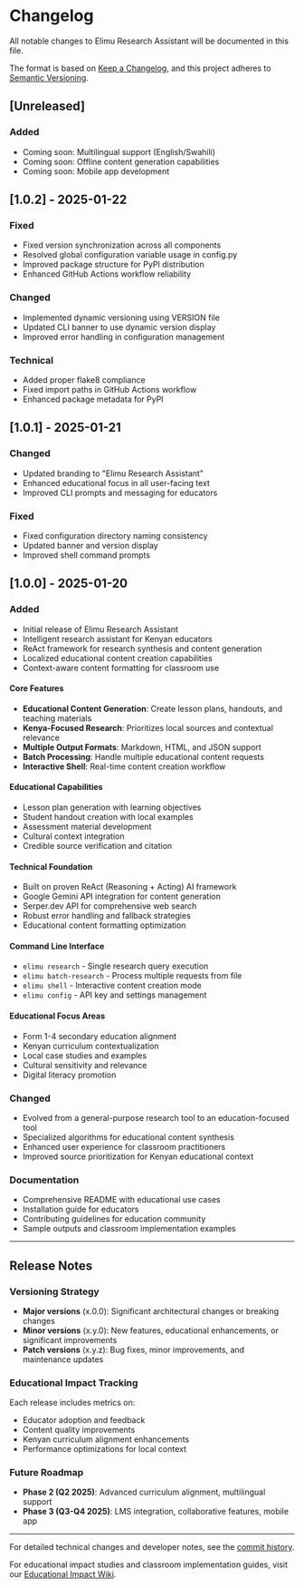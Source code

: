 # Changelog

All notable changes to Elimu Research Assistant will be documented in this file.

The format is based on [Keep a Changelog](https://keepachangelog.com/en/1.0.0/),
and this project adheres to [Semantic Versioning](https://semver.org/spec/v2.0.0.html).

## [Unreleased]

### Added
- Coming soon: Multilingual support (English/Swahili)
- Coming soon: Offline content generation capabilities
- Coming soon: Mobile app development

## [1.0.2] - 2025-01-22

### Fixed
- Fixed version synchronization across all components
- Resolved global configuration variable usage in config.py
- Improved package structure for PyPI distribution
- Enhanced GitHub Actions workflow reliability

### Changed
- Implemented dynamic versioning using VERSION file
- Updated CLI banner to use dynamic version display
- Improved error handling in configuration management

### Technical
- Added proper flake8 compliance
- Fixed import paths in GitHub Actions workflow
- Enhanced package metadata for PyPI

## [1.0.1] - 2025-01-21

### Changed
- Updated branding to "Elimu Research Assistant"
- Enhanced educational focus in all user-facing text
- Improved CLI prompts and messaging for educators

### Fixed
- Fixed configuration directory naming consistency
- Updated banner and version display
- Improved shell command prompts

## [1.0.0] - 2025-01-20

### Added
- Initial release of Elimu Research Assistant
- Intelligent research assistant for Kenyan educators
- ReAct framework for research synthesis and content generation
- Localized educational content creation capabilities
- Context-aware content formatting for classroom use

#### Core Features
- **Educational Content Generation**: Create lesson plans, handouts, and teaching materials
- **Kenya-Focused Research**: Prioritizes local sources and contextual relevance
- **Multiple Output Formats**: Markdown, HTML, and JSON support
- **Batch Processing**: Handle multiple educational content requests
- **Interactive Shell**: Real-time content creation workflow

#### Educational Capabilities
- Lesson plan generation with learning objectives
- Student handout creation with local examples
- Assessment material development
- Cultural context integration
- Credible source verification and citation

#### Technical Foundation
- Built on proven ReAct (Reasoning + Acting) AI framework
- Google Gemini API integration for content generation
- Serper.dev API for comprehensive web search
- Robust error handling and fallback strategies
- Educational content formatting optimization

#### Command Line Interface
- `elimu research` - Single research query execution
- `elimu batch-research` - Process multiple requests from file
- `elimu shell` - Interactive content creation mode
- `elimu config` - API key and settings management

#### Educational Focus Areas
- Form 1-4 secondary education alignment
- Kenyan curriculum contextualization
- Local case studies and examples
- Cultural sensitivity and relevance
- Digital literacy promotion

### Changed
- Evolved from a general-purpose research tool to an education-focused tool
- Specialized algorithms for educational content synthesis
- Enhanced user experience for classroom practitioners
- Improved source prioritization for Kenyan educational context

### Documentation
- Comprehensive README with educational use cases
- Installation guide for educators
- Contributing guidelines for education community
- Sample outputs and classroom implementation examples

---

## Release Notes

### Versioning Strategy
- **Major versions** (x.0.0): Significant architectural changes or breaking changes
- **Minor versions** (x.y.0): New features, educational enhancements, or significant improvements
- **Patch versions** (x.y.z): Bug fixes, minor improvements, and maintenance updates

### Educational Impact Tracking
Each release includes metrics on:
- Educator adoption and feedback
- Content quality improvements
- Kenyan curriculum alignment enhancements
- Performance optimizations for local context

### Future Roadmap
- **Phase 2 (Q2 2025)**: Advanced curriculum alignment, multilingual support
- **Phase 3 (Q3-Q4 2025)**: LMS integration, collaborative features, mobile app

---

For detailed technical changes and developer notes, see the [commit history](https://github.com/ashioyajotham/elimu_research_assistant/commits/main).

For educational impact studies and classroom implementation guides, visit our [Educational Impact Wiki](https://github.com/ashioyajotham/elimu_research_assistant/wiki/Educational-Impact).
